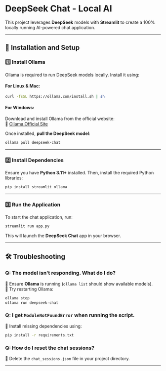 # DeepSeek Chat - Local AI

This project leverages **DeepSeek** models with **Streamlit** to create a 100% locally running AI-powered chat application.

---

## 🚀 Installation and Setup

### **1️⃣ Install Ollama**
Ollama is required to run DeepSeek models locally. Install it using:

#### **For Linux & Mac:**
```bash
curl -fsSL https://ollama.com/install.sh | sh
```
#### **For Windows:**
Download and install Ollama from the official website:  
🔗 [Ollama Official Site](https://ollama.com/)

Once installed, **pull the DeepSeek model**:
```bash
ollama pull deepseek-chat
```

---

### **2️⃣ Install Dependencies**
Ensure you have **Python 3.11+** installed. Then, install the required Python libraries:

```bash
pip install streamlit ollama
```

---

### **3️⃣ Run the Application**
To start the chat application, run:

```bash
streamlit run app.py
```

This will launch the **DeepSeek Chat** app in your browser.

---

## 🛠️ Troubleshooting

### **Q: The model isn't responding. What do I do?**  
🔹 Ensure **Ollama** is running (`ollama list` should show available models).  
🔹 Try restarting Ollama:  
```bash
ollama stop
ollama run deepseek-chat
```

### **Q: I get `ModuleNotFoundError` when running the script.**  
🔹 Install missing dependencies using:  
```bash
pip install -r requirements.txt
```

### **Q: How do I reset the chat sessions?**  
🔹 Delete the `chat_sessions.json` file in your project directory.

---


